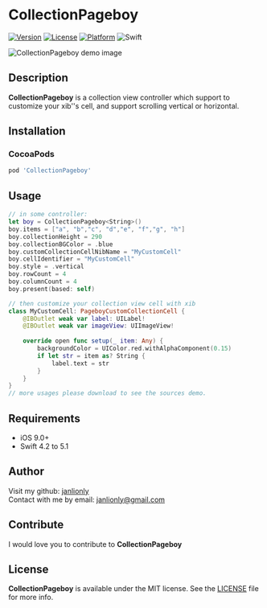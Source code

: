 # CollectionPageboy

[![Version](https://img.shields.io/cocoapods/v/CollectionPageboy.svg?style=flat)](https://cocoapods.org/pods/CollectionPageboy)
[![License](https://img.shields.io/cocoapods/l/CollectionPageboy.svg?style=flat)](https://github.com/janlionly/CollectionPageboy/blob/master/LICENSE)
[![Platform](https://img.shields.io/cocoapods/p/CollectionPageboy.svg?style=flat)](https://github.com/janlionly/CollectionPageboy)
![Swift](https://img.shields.io/badge/%20in-swift%205.1-orange.svg)

![CollectionPageboy demo image](https://media.giphy.com/media/eMOJpktZZKrlemQn2i/giphy.gif)

## Description
**CollectionPageboy** is a collection view controller which support to customize your xib''s cell, and support scrolling vertical or horizontal.


## Installation

### CocoaPods

```ruby
pod 'CollectionPageboy'
```

## Usage

```swift
// in some controller:
let boy = CollectionPageboy<String>()
boy.items = ["a", "b","c", "d","e", "f","g", "h"]
boy.collectionHeight = 290
boy.collectionBGColor = .blue
boy.customCollectionCellNibName = "MyCustomCell"
boy.cellIdentifier = "MyCustomCell"
boy.style = .vertical
boy.rowCount = 4
boy.columnCount = 4
boy.present(based: self)

// then customize your collection view cell with xib
class MyCustomCell: PageboyCustomCollectionCell {
    @IBOutlet weak var label: UILabel!
    @IBOutlet weak var imageView: UIImageView!
    
    override open func setup(_ item: Any) {
        backgroundColor = UIColor.red.withAlphaComponent(0.15)
        if let str = item as? String {
            label.text = str
        }
    }
}
// more usages please download to see the sources demo.
```



## Requirements

- iOS 9.0+
- Swift 4.2 to 5.1

## Author

Visit my github: [janlionly](https://github.com/janlionly)<br>
Contact with me by email: janlionly@gmail.com

## Contribute

I would love you to contribute to **CollectionPageboy**

## License

**CollectionPageboy** is available under the MIT license. See the [LICENSE](https://github.com/janlionly/CollectionPageboy/blob/master/LICENSE) file for more info.
